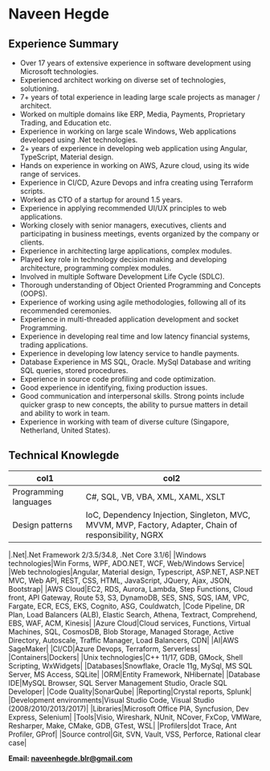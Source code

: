 # Naveen Hegde

## Experience Summary

* Over 17 years of extensive experience in software development using Microsoft technologies.
* Experienced architect working on diverse set of technologies, solutioning.
* 7+ years of total experience in leading large scale projects as manager / architect.
* Worked on multiple domains like ERP, Media, Payments, Proprietary Trading, and Education etc.
* Experience in working on large scale Windows, Web applications developed using .Net technologies.
* 2+ years of experience in developing web application using Angular, TypeScript, Material design.
* Hands on experience in working on AWS, Azure cloud, using its wide range of services.
* Experience in CI/CD, Azure Devops and infra creating using Terraform scripts.
* Worked as CTO of a startup for around 1.5 years.
* Experience in applying recommended UI/UX principles to web applications.
* Working closely with senior managers, executives, clients and participating in business meetings, events organized by the company or clients.
* Experience in architecting large applications, complex modules.
* Played key role in technology decision making and developing architecture, programming complex modules.
* Involved in multiple Software Development Life Cycle (SDLC).
* Thorough understanding of Object Oriented Programming and Concepts (OOPS).
* Experience of working using agile methodologies, following all of its recommended ceremonies.
* Experience in multi-threaded application development and socket Programming.
* Experience in developing real time and low latency financial systems, trading applications.
* Experience in developing low latency service to handle payments.
* Database Experience in MS SQL, Oracle. MySql Database and writing SQL queries, stored procedures.
* Experience in source code profiling and code optimization.
* Good experience in identifying, fixing production issues.
* Good communication and interpersonal skills. Strong points include quicker grasp to new concepts, the ability to pursue matters in detail and ability to work in team.
* Experience in working with team of diverse culture (Singapore, Netherland, United States).
 
## Technical Knowlegde

| col1 | col2 |
| ---  | ---- |
| Programming languages | C#, SQL, VB, VBA, XML, XAML, XSLT |
| Design patterns | IoC, Dependency Injection, Singleton, MVC, MVVM, MVP, Factory, Adapter, Chain of responsibility, NGRX |

|.Net|.Net Framework 2/3.5/34.8, .Net Core 3.1/6|
|Windows technologies|Win Forms, WPF, ADO.NET, WCF, Web/Windows Service|
|Web technologies|Angular, Material design, Typescript, ASP.NET, ASP.NET MVC, Web API, REST, CSS, HTML, JavaScript, JQuery, Ajax, JSON, Bootstrap|
|AWS Cloud|EC2, RDS, Aurora, Lambda, Step Functions, Cloud front, API Gateway, Route 53, S3, DynamoDB, SES, SNS, SQS, IAM, VPC, Fargate, ECR, ECS, EKS, Cognito, ASG, Couldwatch, |Code Pipeline, DR Plan, Load Balancers (ALB), Elastic Search, Athena, Textract, Comprehend, EBS, WAF, ACM, Kinesis|
|Azure Cloud|Cloud services, Functions, Virtual Machines, SQL, CosmosDB, Blob Storage, Managed Storage, Active Directory, Autoscale, Traffic Manager, Load Balancers, CDN|
|AI|AWS SageMaker|
|CI/CD|Azure Devops, Terraform, Serverless|
|Containers|Dockers|
|Unix technologies|C++ 11/17, GDB, GMock, Shell Scripting, WxWidgets|
|Databases|Snowflake, Oracle 11g, MySql, MS SQL Server, MS Access, SQLite|
|ORM|Entity Framework, NHibernate|
|Database IDE|MySQL Browser, SQL Server Management Studio, Oracle SQL Developer|
|Code Quality|SonarQube|
|Reporting|Crystal reports, Splunk|
|Development environments|Visual Studio Code, Visual Studio (2008/2010/2013/2017)|
|Libraries|Microsoft Office PIA, Syncfusion, Dev Express, Selenium|
|Tools|Visio, Wireshark, NUnit, NCover, FxCop, VMWare, Resharper, Make, CMake, GDB, GTest, WSL|
|Profilers|dot Trace, Ant Profiler, GProf|
|Source control|Git, SVN, Vault, VSS, Perforce, Rational clear case|

**Email: naveenhegde.blr@gmail.com**


